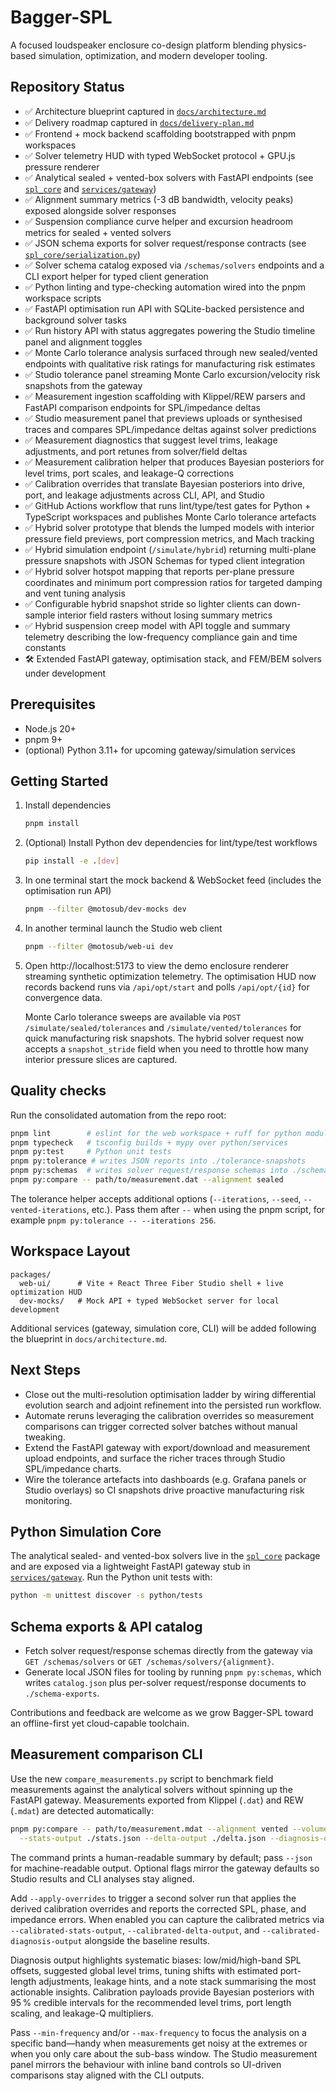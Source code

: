 # Bagger-SPL

A focused loudspeaker enclosure co-design platform blending physics-based simulation, optimization, and modern developer tooling.

## Repository Status
- ✅ Architecture blueprint captured in [`docs/architecture.md`](docs/architecture.md)
- ✅ Delivery roadmap captured in [`docs/delivery-plan.md`](docs/delivery-plan.md)
- ✅ Frontend + mock backend scaffolding bootstrapped with pnpm workspaces
- ✅ Solver telemetry HUD with typed WebSocket protocol + GPU.js pressure renderer
- ✅ Analytical sealed + vented-box solvers with FastAPI endpoints (see [`spl_core`](python/spl_core) and [`services/gateway`](services/gateway))
- ✅ Alignment summary metrics (-3 dB bandwidth, velocity peaks) exposed alongside solver responses
- ✅ Suspension compliance curve helper and excursion headroom metrics for sealed + vented solvers
- ✅ JSON schema exports for solver request/response contracts (see [`spl_core/serialization.py`](python/spl_core/serialization.py))
- ✅ Solver schema catalog exposed via `/schemas/solvers` endpoints and a CLI export helper for typed client generation
- ✅ Python linting and type-checking automation wired into the pnpm workspace scripts
- ✅ FastAPI optimisation run API with SQLite-backed persistence and background solver tasks
- ✅ Run history API with status aggregates powering the Studio timeline panel and alignment toggles
- ✅ Monte Carlo tolerance analysis surfaced through new sealed/vented endpoints with qualitative risk ratings for manufacturing risk estimates
- ✅ Studio tolerance panel streaming Monte Carlo excursion/velocity risk snapshots from the gateway
- ✅ Measurement ingestion scaffolding with Klippel/REW parsers and FastAPI comparison endpoints for SPL/impedance deltas
- ✅ Studio measurement panel that previews uploads or synthesised traces and compares SPL/impedance deltas against solver predictions
- ✅ Measurement diagnostics that suggest level trims, leakage adjustments, and port retunes from solver/field deltas
- ✅ Measurement calibration helper that produces Bayesian posteriors for level trims, port scales, and leakage-Q corrections
- ✅ Calibration overrides that translate Bayesian posteriors into drive, port, and leakage adjustments across CLI, API, and Studio
- ✅ GitHub Actions workflow that runs lint/type/test gates for Python + TypeScript workspaces and publishes Monte Carlo tolerance artefacts
- ✅ Hybrid solver prototype that blends the lumped models with interior pressure field
  previews, port compression metrics, and Mach tracking
- ✅ Hybrid simulation endpoint (`/simulate/hybrid`) returning multi-plane pressure
  snapshots with JSON Schemas for typed client integration
- ✅ Hybrid solver hotspot mapping that reports per-plane pressure coordinates and
  minimum port compression ratios for targeted damping and vent tuning analysis
- ✅ Configurable hybrid snapshot stride so lighter clients can down-sample interior
  field rasters without losing summary metrics
- ✅ Hybrid suspension creep model with API toggle and summary telemetry describing
  the low-frequency compliance gain and time constants
- 🛠️ Extended FastAPI gateway, optimisation stack, and FEM/BEM solvers under development

## Prerequisites
- Node.js 20+
- pnpm 9+
- (optional) Python 3.11+ for upcoming gateway/simulation services

## Getting Started
1. Install dependencies
   ```bash
   pnpm install
   ```
2. (Optional) Install Python dev dependencies for lint/type/test workflows
   ```bash
   pip install -e .[dev]
   ```
3. In one terminal start the mock backend & WebSocket feed (includes the optimisation run API)
   ```bash
   pnpm --filter @motosub/dev-mocks dev
   ```
4. In another terminal launch the Studio web client
   ```bash
   pnpm --filter @motosub/web-ui dev
   ```
5. Open http://localhost:5173 to view the demo enclosure renderer streaming synthetic optimization telemetry.
   The optimisation HUD now records backend runs via `/api/opt/start` and polls `/api/opt/{id}` for convergence data.

   Monte Carlo tolerance sweeps are available via `POST /simulate/sealed/tolerances` and `/simulate/vented/tolerances` for quick manufacturing risk snapshots. The hybrid solver request now accepts a `snapshot_stride` field when you need to throttle how many interior pressure slices are captured.

## Quality checks

Run the consolidated automation from the repo root:

```bash
pnpm lint        # eslint for the web workspace + ruff for python modules
pnpm typecheck   # tsconfig builds + mypy over python/services
pnpm py:test     # Python unit tests
pnpm py:tolerance # writes JSON reports into ./tolerance-snapshots
pnpm py:schemas  # writes solver request/response schemas into ./schema-exports
pnpm py:compare -- path/to/measurement.dat --alignment sealed
```

The tolerance helper accepts additional options (`--iterations`, `--seed`, `--vented-iterations`, etc.). Pass them after `--` when using the pnpm script, for example `pnpm py:tolerance -- --iterations 256`.

## Workspace Layout
```
packages/
  web-ui/      # Vite + React Three Fiber Studio shell + live optimization HUD
  dev-mocks/   # Mock API + typed WebSocket server for local development
```

Additional services (gateway, simulation core, CLI) will be added following the blueprint in `docs/architecture.md`.

## Next Steps
- Close out the multi-resolution optimisation ladder by wiring differential evolution search and adjoint refinement into the persisted run workflow.
- Automate reruns leveraging the calibration overrides so measurement comparisons can trigger corrected solver batches without manual tweaking.
- Extend the FastAPI gateway with export/download and measurement upload endpoints, and surface the richer traces through Studio SPL/impedance charts.
- Wire the tolerance artefacts into dashboards (e.g. Grafana panels or Studio overlays) so CI snapshots drive proactive manufacturing risk monitoring.

## Python Simulation Core

The analytical sealed- and vented-box solvers live in the [`spl_core`](python/spl_core) package
and are exposed via a lightweight FastAPI gateway stub in
[`services/gateway`](services/gateway). Run the Python unit tests with:

```bash
python -m unittest discover -s python/tests
```

## Schema exports & API catalog

- Fetch solver request/response schemas directly from the gateway via `GET /schemas/solvers` or `GET /schemas/solvers/{alignment}`.
- Generate local JSON files for tooling by running `pnpm py:schemas`, which writes `catalog.json` plus per-solver request/response documents to `./schema-exports`.

Contributions and feedback are welcome as we grow Bagger-SPL toward an offline-first yet cloud-capable toolchain.

## Measurement comparison CLI

Use the new `compare_measurements.py` script to benchmark field measurements against the analytical solvers without spinning up the FastAPI gateway. Measurements exported from Klippel (`.dat`) and REW (`.mdat`) are detected automatically:

```bash
pnpm py:compare -- path/to/measurement.mdat --alignment vented --volume 62 --drive-voltage 2.83 \
  --stats-output ./stats.json --delta-output ./delta.json --diagnosis-output ./diagnosis.json --calibration-output ./calibration.json
```

The command prints a human-readable summary by default; pass `--json` for machine-readable output. Optional flags mirror the gateway defaults so Studio results and CLI analyses stay aligned.

Add `--apply-overrides` to trigger a second solver run that applies the derived calibration overrides and reports the corrected SPL, phase, and impedance errors. When enabled you can capture the calibrated metrics via `--calibrated-stats-output`, `--calibrated-delta-output`, and `--calibrated-diagnosis-output` alongside the baseline results.

Diagnosis output highlights systematic biases: low/mid/high-band SPL offsets, suggested global level trims, tuning shifts with estimated port-length adjustments, leakage hints, and a note stack summarising the most actionable insights. Calibration payloads provide Bayesian posteriors with 95 % credible intervals for the recommended level trims, port length scaling, and leakage-Q multipliers.

Pass `--min-frequency` and/or `--max-frequency` to focus the analysis on a specific band—handy when measurements get noisy at the extremes or when you only care about the sub-bass window. The Studio measurement panel mirrors the behaviour with inline band controls so UI-driven comparisons stay aligned with the CLI outputs.

